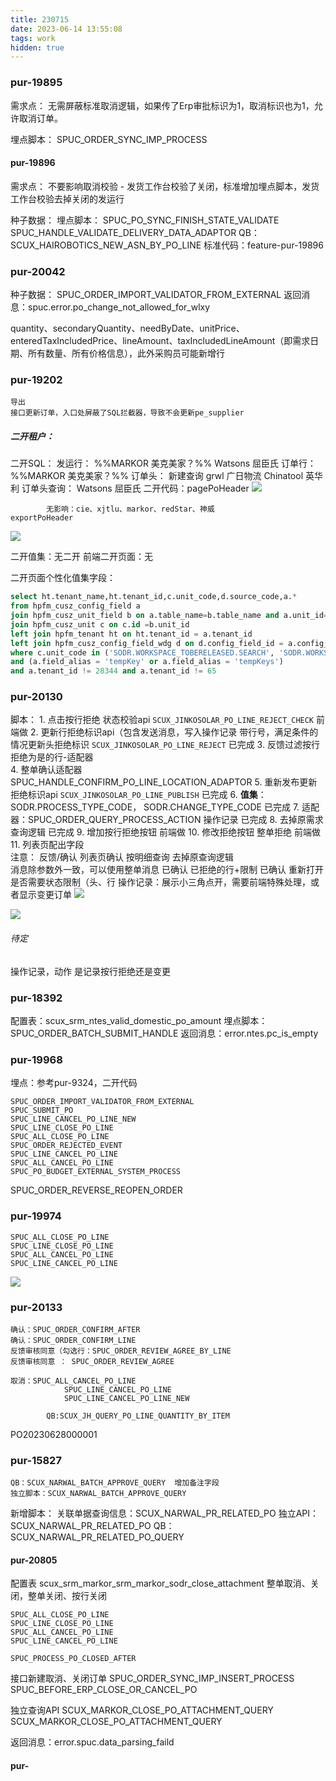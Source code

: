 ```yaml
---
title: 230715
date: 2023-06-14 13:55:08
tags: work
hidden: true
---
```


### pur-19895

需求点：
	无需屏蔽标准取消逻辑，如果传了Erp审批标识为1，取消标识也为1，允许取消订单。
	
埋点脚本：
	SPUC_ORDER_SYNC_IMP_PROCESS
	

#### pur-19896

需求点：
	不要影响取消校验
	- 发货工作台校验了关闭，标准增加埋点脚本，发货工作台校验去掉关闭的发运行

种子数据：
	埋点脚本：
		SPUC_PO_SYNC_FINISH_STATE_VALIDATE
		SPUC_HANDLE_VALIDATE_DELIVERY_DATA_ADAPTOR
	QB：
		SCUX_HAIROBOTICS_NEW_ASN_BY_PO_LINE
	标准代码：feature-pur-19896


### pur-20042

种子数据：
	SPUC_ORDER_IMPORT_VALIDATOR_FROM_EXTERNAL 
返回消息：spuc.error.po_change_not_allowed_for_wlxy
	
quantity、secondaryQuantity、needByDate、unitPrice、enteredTaxIncludedPrice、lineAmount、taxIncludedLineAmount（即需求日期、所有数量、所有价格信息），此外采购员可能新增行


### pur-19202

	导出
	接口更新订单，入口处屏蔽了SQL拦截器，导致不会更新pe_supplier

##### 二开租户：

二开SQL：
	发运行：
		%%MARKOR  美克美家？%%
		Watsons   屈臣氏
	订单行：
		%%MARKOR  美克美家？%%
	订单头：
		新建查询
			grwl    广日物流
			Chinatool   英华利
		订单头查询：
			Watsons   屈臣氏
二开代码：pagePoHeader
![](https://s3.bmp.ovh/imgs/2023/07/11/590932253a26029e.png)

			无影响：cie、xjtlu、markor、redStar、神威
	exportPoHeader
![](https://s3.bmp.ovh/imgs/2023/07/11/b7fcd4f7424780ae.png)

	
二开值集：无二开
前端二开页面：无

二开页面个性化值集字段：
```sql
select ht.tenant_name,ht.tenant_id,c.unit_code,d.source_code,a.*
from hpfm_cusz_config_field a
join hpfm_cusz_unit_field b on a.table_name=b.table_name and a.unit_id=b.unit_id and a.field_code=b.field_code
join hpfm_cusz_unit c on c.id =b.unit_id
left join hpfm_tenant ht on ht.tenant_id = a.tenant_id
left join hpfm_cusz_config_field_wdg d on d.config_field_id = a.config_field_id
where c.unit_code in ('SODR.WORKSPACE_TOBERELEASED.SEARCH', 'SODR.WORKSPACE_FEEDBACKUNDERREVIEW.SEARCH','SODR.WORKSPACE_TOBESIGNED.SEARCH','SODR.WORKSPACE_TOBESUBMITED.SEARCH','SODR.WORKSPACE_ALL.SERARCH','SODR.WORKSPACE_UNDERAPPROVAL.SEARCH','SODR.WORKSPACE_DETAILALL.SEARCH','SODR.WORKSPACE_DETAILFEEDBACK.SEARCH','SODR.WORKSPACE_SOURCINGRESULTS.SEARCH','SODR.WORKSPACE_PURCHASEAGREEMENT.SEARCH','SODR.WORKSPACE_PURCHASEREQUEST.SEARCH')
and (a.field_alias = 'tempKey' or a.field_alias = 'tempKeys')
and a.tenant_id != 28344 and a.tenant_id != 65
```


### pur-20130

脚本：
	1. 点击按行拒绝 状态校验api    `SCUX_JINKOSOLAR_PO_LINE_REJECT_CHECK`     前端做
	2. 更新行拒绝标识api（包含发送消息，写入操作记录 带行号，满足条件的情况更新头拒绝标识     `SCUX_JINKOSOLAR_PO_LINE_REJECT`     已完成
	3. 反馈过滤按行拒绝为是的行-适配器     
	4. 整单确认适配器 SPUC_HANDLE_CONFIRM_PO_LINE_LOCATION_ADAPTOR
	5. 重新发布更新拒绝标识api      `SCUX_JINKOSOLAR_PO_LINE_PUBLISH`  已完成
	6. **值集**：  SODR.PROCESS_TYPE_CODE，  SODR.CHANGE_TYPE_CODE    已完成
	7. 适配器：SPUC_ORDER_QUERY_PROCESS_ACTION   操作记录   已完成
	8. 去掉原需求查询逻辑  已完成
	9. 增加按行拒绝按钮 前端做
	10. 修改拒绝按钮  整单拒绝   前端做
	11. 列表页配出字段  
注意：
	反馈/确认   列表页确认
	按明细查询 去掉原查询逻辑  
	消息除参数外一致，可以使用整单消息  已确认
	已拒绝的行+限制   已确认
	重新打开 是否需要状态限制（头、行
	操作记录：展示小三角点开，需要前端特殊处理，或者显示变更订单
![](https://s3.bmp.ovh/imgs/2023/06/21/069d0d8bfa25cdab.png)

![](https://s3.bmp.ovh/imgs/2023/06/21/1257802c8506229c.png)


###### 待定

操作记录，动作 是记录按行拒绝还是变更


### pur-18392

配置表：scux_srm_ntes_valid_domestic_po_amount
埋点脚本：SPUC_ORDER_BATCH_SUBMIT_HANDLE
返回消息：error.ntes.pc_is_empty


### pur-19968

埋点：参考pur-9324，二开代码

	SPUC_ORDER_IMPORT_VALIDATOR_FROM_EXTERNAL
	SPUC_SUBMIT_PO
	SPUC_LINE_CANCEL_PO_LINE_NEW
	SPUC_LINE_CLOSE_PO_LINE
	SPUC_ALL_CLOSE_PO_LINE
	SPUC_ORDER_REJECTED_EVENT
	SPUC_LINE_CANCEL_PO_LINE
	SPUC_ALL_CANCEL_PO_LINE
	SPUC_PO_BUDGET_EXTERNAL_SYSTEM_PROCESS
SPUC_ORDER_REVERSE_REOPEN_ORDER


### pur-19974
	SPUC_ALL_CLOSE_PO_LINE
	SPUC_LINE_CLOSE_PO_LINE
	SPUC_ALL_CANCEL_PO_LINE
	SPUC_LINE_CANCEL_PO_LINE
![](https://s3.bmp.ovh/imgs/2023/06/26/261e99c466d7355a.png)


### pur-20133

	确认：SPUC_ORDER_CONFIRM_AFTER
	确认：SPUC_ORDER_CONFIRM_LINE
	反馈审核同意（勾选行：SPUC_ORDER_REVIEW_AGREE_BY_LINE
	反馈审核同意 ： SPUC_ORDER_REVIEW_AGREE

	取消：SPUC_ALL_CANCEL_PO_LINE
	            SPUC_LINE_CANCEL_PO_LINE
	            SPUC_LINE_CANCEL_PO_LINE_NEW
	        
	        QB:SCUX_JH_QUERY_PO_LINE_QUANTITY_BY_ITEM

PO20230628000001


### pur-15827

	QB：SCUX_NARWAL_BATCH_APPROVE_QUERY  增加备注字段
	独立脚本：SCUX_NARWAL_BATCH_APPROVE_QUERY   

新增脚本：
	关联单据查询信息：SCUX_NARWAL_PR_RELATED_PO
独立API：SCUX_NARWAL_PR_RELATED_PO
QB：SCUX_NARWAL_PR_RELATED_PO_QUERY

#### pur-20805

配置表
	scux_srm_markor_srm_markor_sodr_close_attachment
整单取消、关闭，整单关闭、按行关闭

	SPUC_ALL_CLOSE_PO_LINE
	SPUC_LINE_CLOSE_PO_LINE
	SPUC_ALL_CANCEL_PO_LINE
	SPUC_LINE_CANCEL_PO_LINE
	
	SPUC_PROCESS_PO_CLOSED_AFTER

接口新建取消、关闭订单
SPUC_ORDER_SYNC_IMP_INSERT_PROCESS
SPUC_BEFORE_ERP_CLOSE_OR_CANCEL_PO

独立查询API
SCUX_MARKOR_CLOSE_PO_ATTACHMENT_QUERY
SCUX_MARKOR_CLOSE_PO_ATTACHMENT_QUERY

返回消息：error.spuc.data_parsing_faild




#### pur-